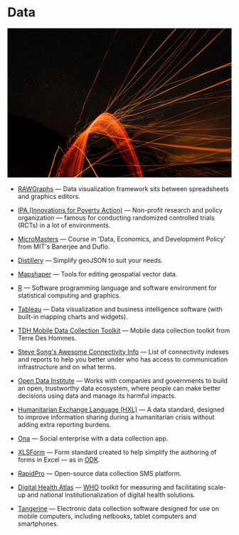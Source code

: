 # Data

![data](../images/data.jpg)

- [RAWGraphs](https://rawgraphs.io) — Data visualization framework sits between spreadsheets and graphics editors.

- [IPA (Innovations for Poverty Action)](https://poverty-action.org) — Non-profit research and policy organization — famous for conducting randomized controlled trials (RCTs) in a lot of environments.

- [MicroMasters](https://micromasters.mit.edu/dedp) — Course in 'Data, Economics, and Development Policy' from MIT's Banerjee and Duflo.

- [Distillery](https://shancarter.github.io/distillery) — Simplify geoJSON to suit your needs.

- [Mapshaper](http://mapshaper.org) — Tools for editing geospatial vector data.

- [R](https://r-project.org) — Software programming language and software environment for statistical computing and graphics.

- [Tableau](https://tableau.com) — Data visualization and business intelligence software (with built-in mapping charts and widgets).

- [TDH Mobile Data Collection Toolkit](https://www.mdc-toolkit.org) — Mobile data collection toolkit from Terre Des Hommes.

- [Steve Song's Awesome Connectivity Info](https://github.com/stevesong/awesome-connectivity-info) — List of connectivity indexes and reports to help you better under who has access to communication infrastructure and on what terms.

- [Open Data Institute](https://theodi.org) — Works with companies and governments to build an open, trustworthy data ecosystem, where people can make better decisions using data and manage its harmful impacts.

- [Humanitarian Exchange Language (HXL)](http://hxlstandard.org) — A data standard, designed to improve information sharing during a humanitarian crisis without adding extra reporting burdens.

- [Ona](https://ona.io) — Social enterprise with a data collection app.

- [XLSForm](http://xlsform.org) — Form standard created to help simplify the authoring of forms in Excel — as in [ODK](https://opendatakit.org/).

- [RapidPro](https://community.rapidpro.io) — Open-source data collection SMS platform.

- [Digital Health Atlas](https://digitalhealthatlas.org) — [WHO](http://www.who.int) toolkit for measuring and facilitating scale-up and national institutionalization of digital health solutions.

- [Tangerine](http://www.tangerinecentral.org) — Electronic data collection software designed for use on mobile computers, including netbooks, tablet computers and smartphones.
